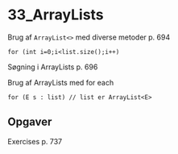 # 33_ArrayLists
Brug af `ArrayList<>` med diverse metoder p. 694

`for (int i=0;i<list.size();i++)`

Søgning i ArrayLists p. 696

Brug af ArrayLists med for each

`for (E s : list) // list er ArrayList<E>`

## Opgaver
Exercises p. 737
